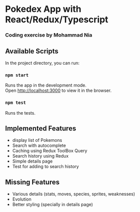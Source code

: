 # Pokedex App with React/Redux/Typescript
### Coding exercise by Mohammad Nia

## Available Scripts

In the project directory, you can run:

### `npm start`

Runs the app in the development mode.\
Open [http://localhost:3000](http://localhost:3000) to view it in the browser.

### `npm test`

Runs the tests.


## Implemented Features
* display list of Pokemons
* Search with autocomplete
* Caching using Redux ToolBox Query
* Search history using Redux
* Simple details page
* Test for adding to search history

## Missing Features
* Various details (stats, moves, species, sprites, weaknesses)
* Evolution
* Better styling (specially in details page)


